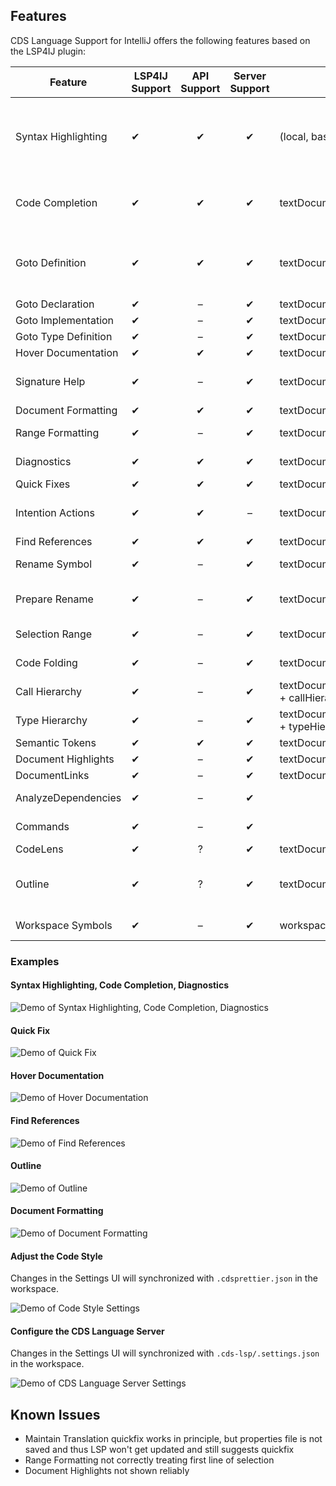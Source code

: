## Features

CDS Language Support for IntelliJ offers the following features based on the LSP4IJ plugin:

| Feature              | LSP4IJ Support | API Support | Server Support | LSP Request                                         | Remarks                                                                                        | Tested Working                                           |
|----------------------|----------------|:-----------:|:--------------:|-----------------------------------------------------|------------------------------------------------------------------------------------------------|----------------------------------------------------------|
| Syntax Highlighting  | ✔              |      ✔      |       ✔        | (local, based on TextMate)                          | TM Bundle is automatically registered on plugin installation (and disabled on uninstallation). | ✓                                                        |
| Code Completion      | ✔              |      ✔      |       ✔        | textDocument/completion                             | Completing with global identifiers supported with completionItem/resolve                       | ✓ local, ❌ global identifiers                            |
| Goto Definition      | ✔              |      ✔      |       ✔        | textDocument/definition                             |                                                                                                | ✓ *Go declaration or usages*, ❌ *Go to type declaration* |
| Goto Declaration     | ✔              |      –      |       ✔        | textDocument/declaration                            |                                                                                                | ✓                                                        |
| Goto Implementation  | ✔              |      –      |       ✔        | textDocument/implementation                         |                                                                                                | ✓                                                        |
| Goto Type Definition | ✔              |      –      |       ✔        | textDocument/typeDefinition                         |                                                                                                | ❌                                                        |
| Hover Documentation  | ✔              |      ✔      |       ✔        | textDocument/hover                                  |                                                                                                | ✓                                                        |
| Signature Help       | ✔              |      –      |       ✔        | textDocument/signatureHelp                          | Parameter hints and documentation                                                              | ❌ *(Parameter info)*                                     |
| Document Formatting  | ✔              |      ✔      |       ✔        | textDocument/formatting                             |                                                                                                | ✓                                                        |
| Range Formatting     | ✔              |      –      |       ✔        | textDocument/rangeFormatting                        | Format selected text ranges                                                                    | ✓                                                        |
| Diagnostics          | ✔              |      ✔      |       ✔        | textDocument/publishDiagnostics                     | Problems (errors, warnings).                                                                   | ✓                                                        |
| Quick Fixes          | ✔              |      ✔      |       ✔        | textDocument/codeAction                             |                                                                                                | ✓                                                        |
| Intention Actions    | ✔              |      ✔      |       –        | textDocument/codeAction                             | E.g. Refactoring or Organize Imports. No server support yet.                                   | n/a                                                      |
| Find References      | ✔              |      ✔      |       ✔        | textDocument/references                             |                                                                                                | ✓                                                        |
| Rename Symbol        | ✔              |      –      |       ✔        | textDocument/rename                                 | Symbol renaming with validation                                                                | ❌                                                        |
| Prepare Rename       | ✔              |      –      |       ✔        | textDocument/prepareRename                          | Validate rename operation before execution                                                     | ?                                                        |
| Selection Range      | ✔              |      –      |       ✔        | textDocument/selectionRange                         | Smart selection expansion                                                                      | ❌                                                        |
| Code Folding         | ✔              |      –      |       ✔        | textDocument/foldingRange                           | Collapsible code sections                                                                      | ❌                                                        |
| Call Hierarchy       | ✔              |      –      |       ✔        | textDocument/prepareCallHierarchy + callHierarchy/* |                                                                                                | ? (sample source?)                                       |
| Type Hierarchy       | ✔              |      –      |       ✔        | textDocument/prepareTypeHierarchy + typeHierarchy/* |                                                                                                | ? (sample source?)                                       |
| Semantic Tokens      | ✔              |      ✔      |       ✔        | textDocument/semanticTokens                         |                                                                                                | ?                                                        |
| Document Highlights  | ✔              |      –      |       ✔        | textDocument/documentHighlight                      |                                                                                                | ✓                                                        |
| DocumentLinks        | ✔              |      –      |       ✔        | textDocument/documentLink                           |                                                                                                | ✓                                                        |
| AnalyzeDependencies  | ✔              |      –      |       ✔        |                                                     |                                                                                                | ? (how to trigger?)                                      |
| Commands             | ✔              |      –      |       ✔        |                                                     |                                                                                                | (implicitly tested)                                      |
| CodeLens             | ✔              |      ?      |       ✔        | textDocument/codeLens                               |                                                                                                | ❌                                                        |
| Outline              | ✔              |      ?      |       ✔        | textDocument/documentSymbol                         | both flat and hierarchical (IJ seems to only support hierarchical)                             | ✓ (hierarchical)                                         |
| Workspace Symbols    | ✔              |      –      |       ✔        | workspace/symbol                                    | Workspace-wide symbol search                                                                   | ❌ (not displayed)                                        |

### Examples

#### Syntax Highlighting, Code Completion, Diagnostics

![Demo of Syntax Highlighting, Code Completion, Diagnostics](.assets/syntax+completion+diagnostics.png)

#### Quick Fix

![Demo of Quick Fix](.assets/quick_fix.png)

#### Hover Documentation

![Demo of Hover Documentation](.assets/hover_documentation.png)

#### Find References

![Demo of Find References](.assets/find_references.png)

#### Outline

![Demo of Outline](.assets/outline.png)

#### Document Formatting

![Demo of Document Formatting](.assets/document_formatting.gif)

#### Adjust the Code Style

Changes in the Settings UI will synchronized with `.cdsprettier.json` in the workspace.

![Demo of Code Style Settings](.assets/code_style_settings.png)

#### Configure the CDS Language Server

Changes in the Settings UI will synchronized with `.cds-lsp/.settings.json` in the workspace.

![Demo of CDS Language Server Settings](.assets/cds_language_server_settings.png)

## Known Issues

- Maintain Translation quickfix works in principle, but properties file is not saved and thus LSP won't get updated and still suggests quickfix
- Range Formatting not correctly treating first line of selection
- Document Highlights not shown reliably

